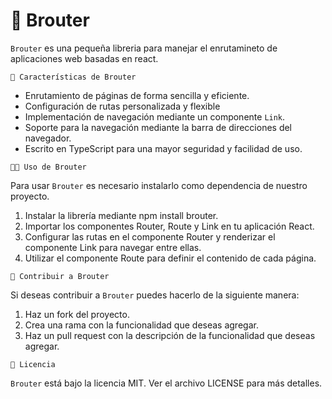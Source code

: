 # 🧭 Brouter

`Brouter` es una pequeña libreria para manejar el enrutamineto de aplicaciones web basadas en react.

`🚀 Características de Brouter`

- Enrutamiento de páginas de forma sencilla y eficiente.
- Configuración de rutas personalizada y flexible
- Implementación de navegación mediante un componente `Link`.
- Soporte para la navegación mediante la barra de direcciones del navegador.
- Escrito en TypeScript para una mayor seguridad y facilidad de uso.

`👨‍💻 Uso de Brouter`

Para usar `Brouter` es necesario instalarlo como dependencia de nuestro proyecto.

1. Instalar la librería mediante npm install brouter.
2. Importar los componentes Router, Route y Link en tu aplicación React.
3. Configurar las rutas en el componente Router y renderizar el componente Link para navegar entre ellas.
4. Utilizar el componente Route para definir el contenido de cada página.

`🙌 Contribuir a Brouter`

Si deseas contribuir a `Brouter` puedes hacerlo de la siguiente manera:

1. Haz un fork del proyecto.
2. Crea una rama con la funcionalidad que deseas agregar.
3. Haz un pull request con la descripción de la funcionalidad que deseas agregar.

`📝 Licencia`

`Brouter` está bajo la licencia MIT. Ver el archivo LICENSE para más detalles.
